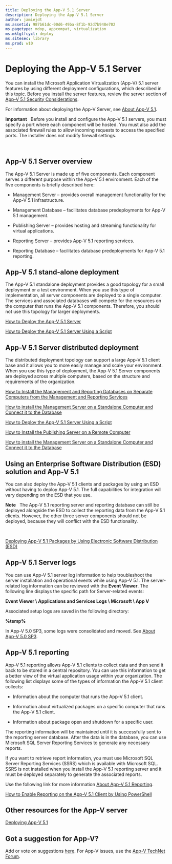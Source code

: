 ```yaml
---
title: Deploying the App-V 5.1 Server
description: Deploying the App-V 5.1 Server
author: jamiejdt
ms.assetid: 987b61dc-00d6-49ba-8f1b-92d7b948e702
ms.pagetype: mdop, appcompat, virtualization
ms.mktglfcycl: deploy
ms.sitesec: library
ms.prod: w10
---
```



# Deploying the App-V 5.1 Server


You can install the Microsoft Application Virtualization (App-V) 5.1 server features by using different deployment configurations, which described in this topic. Before you install the server features, review the server section of [App-V 5.1 Security Considerations](appv-security-considerations.md).

For information about deploying the App-V Server, see [About App-V 5.1](appv-about-appv.md#bkmk-migrate-to-51).

**Important**  
Before you install and configure the App-V 5.1 servers, you must specify a port where each component will be hosted. You must also add the associated firewall rules to allow incoming requests to access the specified ports. The installer does not modify firewall settings.

 

## <a href="" id="---------app-v-5-1-server-overview"></a> App-V 5.1 Server overview


The App-V 5.1 Server is made up of five components. Each component serves a different purpose within the App-V 5.1 environment. Each of the five components is briefly described here:

-   Management Server – provides overall management functionality for the App-V 5.1 infrastructure.

-   Management Database – facilitates database predeployments for App-V 5.1 management.

-   Publishing Server – provides hosting and streaming functionality for virtual applications.

-   Reporting Server – provides App-V 5.1 reporting services.

-   Reporting Database – facilitates database predeployments for App-V 5.1 reporting.

## <a href="" id="---------app-v-5-1-stand-alone-deployment"></a> App-V 5.1 stand-alone deployment


The App-V 5.1 standalone deployment provides a good topology for a small deployment or a test environment. When you use this type of implementation, all server components are deployed to a single computer. The services and associated databases will compete for the resources on the computer that runs the App-V 5.1 components. Therefore, you should not use this topology for larger deployments.

[How to Deploy the App-V 5.1 Server](appv-deploy-the-appv-server.md)

[How to Deploy the App-V 5.1 Server Using a Script](appv-deploy-the-appv-server-with-a-script.md)

## <a href="" id="---------app-v-5-1-server-distributed-deployment"></a> App-V 5.1 Server distributed deployment


The distributed deployment topology can support a large App-V 5.1 client base and it allows you to more easily manage and scale your environment. When you use this type of deployment, the App-V 5.1 Server components are deployed across multiple computers, based on the structure and requirements of the organization.

[How to Install the Management and Reporting Databases on Separate Computers from the Management and Reporting Services](appv-install-the-management-and-reporting-databases-on-separate-computers.md)

[How to install the Management Server on a Standalone Computer and Connect it to the Database](appv-install-the-management-server-on-a-standalone-computer.md)

[How to Deploy the App-V 5.1 Server Using a Script](appv-deploy-the-appv-server-with-a-script.md)

[How to Install the Publishing Server on a Remote Computer](appv-install-the-publishing-server-on-a-remote-computer.md)

[How to install the Management Server on a Standalone Computer and Connect it to the Database](appv-install-the-management-server-on-a-standalone-computer.md)

## Using an Enterprise Software Distribution (ESD) solution and App-V 5.1


You can also deploy the App-V 5.1 clients and packages by using an ESD without having to deploy App-V 5.1. The full capabilities for integration will vary depending on the ESD that you use.

**Note**  
The App-V 5.1 reporting server and reporting database can still be deployed alongside the ESD to collect the reporting data from the App-V 5.1 clients. However, the other three server components should not be deployed, because they will conflict with the ESD functionality.

 

[Deploying App-V 5.1 Packages by Using Electronic Software Distribution (ESD)](appv-deploying-packages-with-electronic-software-distribution-solutions.md)

## <a href="" id="---------app-v-5-1-server-logs"></a> App-V 5.1 Server logs


You can use App-V 5.1 server log information to help troubleshoot the server installation and operational events while using App-V 5.1. The server-related log information can be reviewed with the **Event Viewer**. The following line displays the specific path for Server-related events:

**Event Viewer \\ Applications and Services Logs \\ Microsoft \\ App V**

Associated setup logs are saved in the following directory:

**%temp%**

In App-V 5.0 SP3, some logs were consolidated and moved. See [About App-V 5.0 SP3](about-app-v-50-sp3.md#bkmk-event-logs-moved).

## <a href="" id="---------app-v-5-1-reporting"></a> App-V 5.1 reporting


App-V 5.1 reporting allows App-V 5.1 clients to collect data and then send it back to be stored in a central repository. You can use this information to get a better view of the virtual application usage within your organization. The following list displays some of the types of information the App-V 5.1 client collects:

-   Information about the computer that runs the App-V 5.1 client.

-   Information about virtualized packages on a specific computer that runs the App-V 5.1 client.

-   Information about package open and shutdown for a specific user.

The reporting information will be maintained until it is successfully sent to the reporting server database. After the data is in the database, you can use Microsoft SQL Server Reporting Services to generate any necessary reports.

If you want to retrieve report information, you must use Microsoft SQL Server Reporting Services (SSRS) which is available with Microsoft SQL. SSRS is not installed when you install the App-V 5.1 reporting server and it must be deployed separately to generate the associated reports.

Use the following link for more information [About App-V 5.1 Reporting](appv-reporting.md).

[How to Enable Reporting on the App-V 5.1 Client by Using PowerShell](appv-enable-reporting-on-the-appv-client-with-powershell.md)

## Other resources for the App-V server


[Deploying App-V 5.1](appv-deploying-appv.md)

## Got a suggestion for App-V?


Add or vote on suggestions [here](http://appv.uservoice.com/forums/280448-microsoft-application-virtualization). For App-V issues, use the [App-V TechNet Forum](https://social.technet.microsoft.com/Forums/home?forum=mdopappv).

 

 





